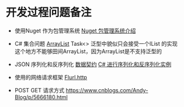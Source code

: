 # 开发过程问题备注

- 使用Nuget 作为包管理系统
[Nuget 包管理系统介绍](https://www.cnblogs.com/nizhenghua/p/6422078.html)

- C# 集合问题
[ArrayList](https://docs.microsoft.com/zh-cn/dotnet/api/system.collections.arraylist?view=netframework-4.7.2)
Task<> 泛型中貌似只会接受一个IList 的实现<br>
这个地方不能够田间ArrayList，因为ArrayList是不支持泛型的

- JSON 序列化和反序列化
[数据契约](https://blog.csdn.net/Percy__Lee/article/details/48286035)
[C# 进行序列化和反序列化实例](http://www.cnblogs.com/caofangsheng/p/5687994.html)

- 使用的网络请求框架
[Flurl.http](https://flurl.io/)

- POST GET 请求方式
https://www.cnblogs.com/Andy-Blog/p/5666180.html
